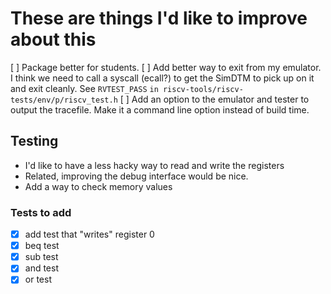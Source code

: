 # These are things I'd like to improve about this

[ ] Package better for students.
[ ] Add better way to exit from my emulator. I think we need to call a syscall (ecall?) to get the SimDTM to pick up on it and exit cleanly. See `RVTEST_PASS` `in riscv-tools/riscv-tests/env/p/riscv_test.h`
[ ] Add an option to the emulator and tester to output the tracefile. Make it a command line option instead of build time.

## Testing

- I'd like to have a less hacky way to read and write the registers
- Related, improving the debug interface would be nice.
- Add a way to check memory values

### Tests to add

- [x] add test that "writes" register 0
- [x] beq test
- [x] sub test
- [x] and test
- [x] or test
